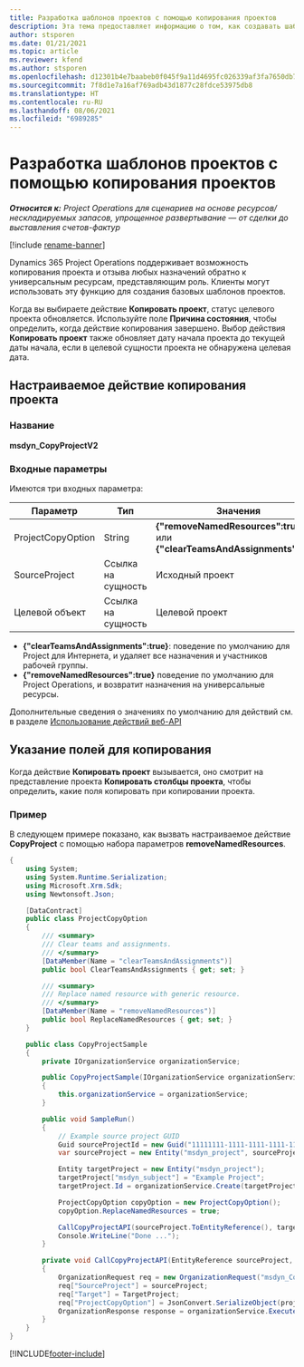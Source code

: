 ```yaml
---
title: Разработка шаблонов проектов с помощью копирования проектов
description: Эта тема предоставляет информацию о том, как создавать шаблоны проектов с помощью настраиваемого действия копирования проекта.
author: stsporen
ms.date: 01/21/2021
ms.topic: article
ms.reviewer: kfend
ms.author: stsporen
ms.openlocfilehash: d12301b4e7baabeb0f045f9a11d4695fc026339af3fa7650db7177c495c71e90
ms.sourcegitcommit: 7f8d1e7a16af769adb43d1877c28fdce53975db8
ms.translationtype: HT
ms.contentlocale: ru-RU
ms.lasthandoff: 08/06/2021
ms.locfileid: "6989285"
---
```

# <a name="develop-project-templates-with-copy-project"></a>Разработка шаблонов проектов с помощью копирования проектов

_**Относится к:** Project Operations для сценариев на основе ресурсов/нескладируемых запасов, упрощенное развертывание — от сделки до выставления счетов-фактур_

[!include [rename-banner](~/includes/cc-data-platform-banner.md)]

Dynamics 365 Project Operations поддерживает возможность копирования проекта и отзыва любых назначений обратно к универсальным ресурсам, представляющим роль. Клиенты могут использовать эту функцию для создания базовых шаблонов проектов.

Когда вы выбираете действие **Копировать проект**, статус целевого проекта обновляется. Используйте поле **Причина состояния**, чтобы определить, когда действие копирования завершено. Выбор действия **Копировать проект** также обновляет дату начала проекта до текущей даты начала, если в целевой сущности проекта не обнаружена целевая дата.

## <a name="copy-project-custom-action"></a>Настраиваемое действие копирования проекта 

### <a name="name"></a>Название 

**msdyn_CopyProjectV2**

### <a name="input-parameters"></a>Входные параметры
Имеются три входных параметра:

| Параметр          | Тип   | Значения                                                   | 
|--------------------|--------|----------------------------------------------------------|
| ProjectCopyOption  | String | **{"removeNamedResources":true}** или **{"clearTeamsAndAssignments":true}** |
| SourceProject      | Ссылка на сущность | Исходный проект |
| Целевой объект             | Ссылка на сущность | Целевой проект |


- **{"clearTeamsAndAssignments":true}**: поведение по умолчанию для Project для Интернета, и удаляет все назначения и участников рабочей группы.
- **{"removeNamedResources":true}** поведение по умолчанию для Project Operations, и возвратит назначения на универсальные ресурсы.

Дополнительные сведения о значениях по умолчанию для действий см. в разделе [Использование действий веб-API](/powerapps/developer/common-data-service/webapi/use-web-api-actions)

## <a name="specify-fields-to-copy"></a>Указание полей для копирования 
Когда действие **Копировать проект** вызывается, оно смотрит на представление проекта **Копировать столбцы проекта**, чтобы определить, какие поля копировать при копировании проекта.


### <a name="example"></a>Пример
В следующем примере показано, как вызвать настраиваемое действие **CopyProject** с помощью набора параметров **removeNamedResources**.
```C#
{
    using System;
    using System.Runtime.Serialization;
    using Microsoft.Xrm.Sdk;
    using Newtonsoft.Json;

    [DataContract]
    public class ProjectCopyOption
    {
        /// <summary>
        /// Clear teams and assignments.
        /// </summary>
        [DataMember(Name = "clearTeamsAndAssignments")]
        public bool ClearTeamsAndAssignments { get; set; }

        /// <summary>
        /// Replace named resource with generic resource.
        /// </summary>
        [DataMember(Name = "removeNamedResources")]
        public bool ReplaceNamedResources { get; set; }
    }

    public class CopyProjectSample
    {
        private IOrganizationService organizationService;

        public CopyProjectSample(IOrganizationService organizationService)
        {
            this.organizationService = organizationService;
        }

        public void SampleRun()
        {
            // Example source project GUID
            Guid sourceProjectId = new Guid("11111111-1111-1111-1111-111111111111");
            var sourceProject = new Entity("msdyn_project", sourceProjectId);

            Entity targetProject = new Entity("msdyn_project");
            targetProject["msdyn_subject"] = "Example Project";
            targetProject.Id = organizationService.Create(targetProject);

            ProjectCopyOption copyOption = new ProjectCopyOption();
            copyOption.ReplaceNamedResources = true;

            CallCopyProjectAPI(sourceProject.ToEntityReference(), targetProject.ToEntityReference(), copyOption);
            Console.WriteLine("Done ...");
        }

        private void CallCopyProjectAPI(EntityReference sourceProject, EntityReference TargetProject, ProjectCopyOption projectCopyOption)
        {
            OrganizationRequest req = new OrganizationRequest("msdyn_CopyProjectV2");
            req["SourceProject"] = sourceProject;
            req["Target"] = TargetProject;
            req["ProjectCopyOption"] = JsonConvert.SerializeObject(projectCopyOption);
            OrganizationResponse response = organizationService.Execute(req);
        }
    }
}
```


[!INCLUDE[footer-include](../includes/footer-banner.md)]